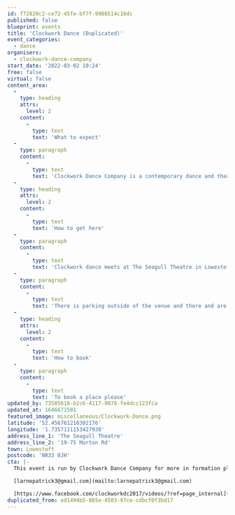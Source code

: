 ```yaml
---
id: f72820c2-ce72-45fe-bf7f-9986514c16dc
published: false
blueprint: events
title: 'Clockwork Dance (Duplicated)'
event_categories:
  - dance
organisers:
  - clockwork-dance-company
start_date: '2022-03-02 10:24'
free: false
virtual: false
content_area:
  -
    type: heading
    attrs:
      level: 2
    content:
      -
        type: text
        text: 'What to expect'
  -
    type: paragraph
    content:
      -
        type: text
        text: 'Clockwork Dance Company is a contemporary dance and theatre training provider, operating from The Seagull Theatre, Lowestoft.'
  -
    type: heading
    attrs:
      level: 2
    content:
      -
        type: text
        text: 'How to get here'
  -
    type: paragraph
    content:
      -
        type: text
        text: 'Clockwork dance meets at The Seagull Theatre in Lowestoft, NR33 0JH.'
  -
    type: paragraph
    content:
      -
        type: text
        text: 'There is parking outside of the venue and there and are are large double doors for those with wheel chairs that require extra accessibility needs.'
  -
    type: heading
    attrs:
      level: 2
    content:
      -
        type: text
        text: 'How to book'
  -
    type: paragraph
    content:
      -
        type: text
        text: 'To book a place please'
updated_by: 73585618-b2c6-4117-9078-fe4dcc123fca
updated_at: 1646671501
featured_image: miscellaneous/Clockwork-Dance.png
latitude: '52.456761210302176'
longitude: '1.7357111153427938'
address_line_1: 'The Seagull Theatre'
address_line_2: '19-75 Morton Rd'
town: Lowestoft
postcode: 'NR33 0JH'
cta: |-
  This event is run by Clockwork Dance Company for more in formation please get in touch via:

  [larnepatrick3@gmail.com](mailto:larnepatrick3@gmail.com)

  [https://www.facebook.com/clockworkdc2017/videos/?ref=page_internal](https://www.facebook.com/clockworkdc2017/videos/?ref=page_internal)
duplicated_from: ed1494b5-865e-4503-97ce-cdbcf0f3bd17
---
```

